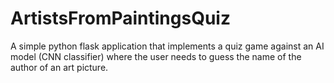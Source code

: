 # ArtistsFromPaintingsQuiz
A simple python flask application that implements a quiz game against an AI model (CNN classifier) where the user needs to guess the name of the author of an art picture.
